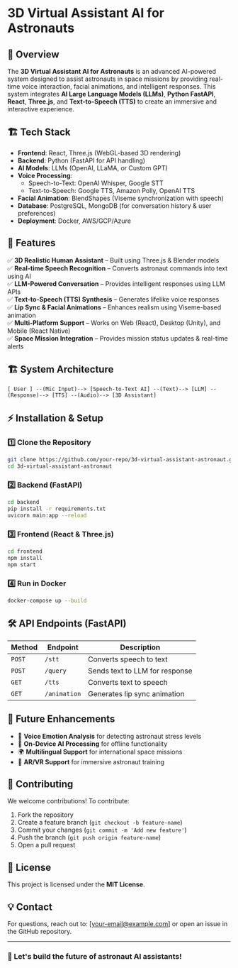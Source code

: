 # 3D Virtual Assistant AI for Astronauts

## 🚀 Overview
The **3D Virtual Assistant AI for Astronauts** is an advanced AI-powered system designed to assist astronauts in space missions by providing real-time voice interaction, facial animations, and intelligent responses. This system integrates **AI Large Language Models (LLMs)**, **Python FastAPI**, **React**, **Three.js**, and **Text-to-Speech (TTS)** to create an immersive and interactive experience.

## 🏗️ Tech Stack
- **Frontend**: React, Three.js (WebGL-based 3D rendering)
- **Backend**: Python (FastAPI for API handling)
- **AI Models**: LLMs (OpenAI, LLaMA, or Custom GPT)
- **Voice Processing**:
  - Speech-to-Text: OpenAI Whisper, Google STT
  - Text-to-Speech: Google TTS, Amazon Polly, OpenAI TTS
- **Facial Animation**: BlendShapes (Viseme synchronization with speech)
- **Database**: PostgreSQL, MongoDB (for conversation history & user preferences)
- **Deployment**: Docker, AWS/GCP/Azure

## 🎯 Features
✅ **3D Realistic Human Assistant** – Built using Three.js & Blender models  
✅ **Real-time Speech Recognition** – Converts astronaut commands into text using AI  
✅ **LLM-Powered Conversation** – Provides intelligent responses using LLM APIs  
✅ **Text-to-Speech (TTS) Synthesis** – Generates lifelike voice responses  
✅ **Lip Sync & Facial Animations** – Enhances realism using Viseme-based animation  
✅ **Multi-Platform Support** – Works on Web (React), Desktop (Unity), and Mobile (React Native)  
✅ **Space Mission Integration** – Provides mission status updates & real-time alerts  

## 🏗️ System Architecture
```
[ User ] --(Mic Input)--> [Speech-to-Text AI] --(Text)--> [LLM] --(Response)--> [TTS] --(Audio)--> [3D Assistant]
```

## ⚡ Installation & Setup
### 1️⃣ Clone the Repository
```sh
git clone https://github.com/your-repo/3d-virtual-assistant-astronaut.git
cd 3d-virtual-assistant-astronaut
```

### 2️⃣ Backend (FastAPI)
```sh
cd backend
pip install -r requirements.txt
uvicorn main:app --reload
```

### 3️⃣ Frontend (React & Three.js)
```sh
cd frontend
npm install
npm start
```

### 4️⃣ Run in Docker
```sh
docker-compose up --build
```

## 🛠️ API Endpoints (FastAPI)
| Method | Endpoint | Description |
|--------|------------|--------------------------------|
| `POST` | `/stt` | Converts speech to text |
| `POST` | `/query` | Sends text to LLM for response |
| `GET`  | `/tts` | Converts text to speech |
| `GET`  | `/animation` | Generates lip sync animation |

## 📜 Future Enhancements
- 🎤 **Voice Emotion Analysis** for detecting astronaut stress levels
- 🧠 **On-Device AI Processing** for offline functionality
- 🌍 **Multilingual Support** for international space missions
- 🚀 **AR/VR Support** for immersive astronaut training

## 🤝 Contributing
We welcome contributions! To contribute:
1. Fork the repository
2. Create a feature branch (`git checkout -b feature-name`)
3. Commit your changes (`git commit -m 'Add new feature'`)
4. Push the branch (`git push origin feature-name`)
5. Open a pull request

## 📄 License
This project is licensed under the **MIT License**.

## 💡 Contact
For questions, reach out to: [your-email@example.com] or open an issue in the GitHub repository.

---
### **🚀 Let's build the future of astronaut AI assistants!**

